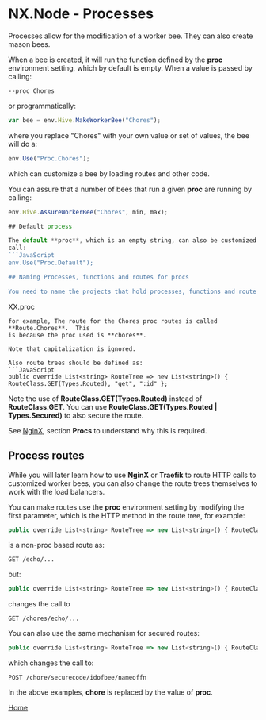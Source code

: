 # NX.Node - Processes

Processes allow for the modification of a worker bee.  They can also create mason bees.

When a bee is created, it will run the function defined by the **proc** environment
setting, which by default is empty.   When a value is passed by calling:
```
--proc Chores
```
or programmatically:
```JavaScript
var bee = env.Hive.MakeWorkerBee("Chores");
```
where you replace "Chores" with your own value or set of values, the bee will do a:
```JavaScript
env.Use("Proc.Chores");
```
which can customize a bee by loading routes and other code.

You can assure that a number of bees that run a given **proc** are running by calling:
```JavaScript
env.Hive.AssureWorkerBee("Chores", min, max);

## Default process

The default **proc**, which is an empty string, can also be customized.  At start, it will
call:
```JavaScript
env.Use("Proc.Default");

## Naming Processes, functions and routes for procs

You need to name the projects that hold processes, functions and route in the format of:
```
XX.proc
```
for example, The route for the Chores proc routes is called **Route.Chores**.  This
is because the proc used is **chores**.

Note that capitalization is ignored.

Also route trees should be defined as:
```JavaScript
public override List<string> RouteTree => new List<string>() { RouteClass.GET(Types.Routed), "get", ":id" };
```
Note the use of **RouteClass.GET(Types.Routed)** instead of **RouteClass.GET**.  You can use 
**RouteClass.GET(Types.Routed | Types.Secured)** to also secure the route.

See [NginX](README_NGINX.md), section **Procs** to understand why this is required.

## Process routes

While you will later learn how to use **NginX** or **Traefik** to route  HTTP calls to
customized worker bees, you can also change the route trees themselves to work with
the load balancers.

You can make routes use the **proc** environment setting by modifying the first parameter,
which is the HTTP method in the route tree, for example:
```JavaScript
public override List<string> RouteTree => new List<string>() { RouteClass.GET(), "echo", "?opt?" };
```
is a non-proc based route as:
```
GET /echo/...
```
but:
```JavaScript
public override List<string> RouteTree => new List<string>() { RouteClass.GET(Types.Routed), "echo", "?opt?" };
```
changes the call to
```
GET /chores/echo/...
```
You can also use the same mechanism for secured routes:
```JavaScript
public override List<string> RouteTree => new List<string>() { RouteClass.GET(Types.Routed | Types.Secured), "{id}", ":name"};
```
which changes the call to:
```
POST /chore/securecode/idofbee/nameoffn
```
In the above examples, **chore** is replaced by the value of **proc**.


[Home](../README.md)
